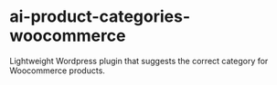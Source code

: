 # ai-product-categories-woocommerce
Lightweight Wordpress plugin that suggests the correct category for Woocommerce products.

